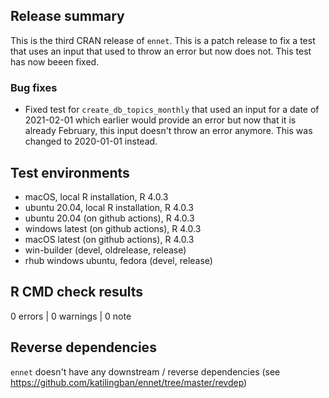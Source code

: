 ## Release summary
This is the third CRAN release of `ennet`. This is a patch release to fix a
test that uses an input that used to throw an error but now does not. This
test has now beeen fixed.

### Bug fixes

* Fixed test for `create_db_topics_monthly` that used an input for a date of
2021-02-01 which earlier would provide an error but now that it is already
February, this input doesn't throw an error anymore. This was changed to
2020-01-01 instead.

## Test environments
* macOS, local R installation, R 4.0.3
* ubuntu 20.04, local R installation, R 4.0.3
* ubuntu 20.04 (on github actions), R 4.0.3
* windows latest (on github actions), R 4.0.3
* macOS latest (on github actions), R 4.0.3
* win-builder (devel, oldrelease, release)
* rhub windows ubuntu, fedora (devel, release)

## R CMD check results

0 errors | 0 warnings | 0 note

## Reverse dependencies
`ennet` doesn't have any downstream / reverse dependencies (see https://github.com/katilingban/ennet/tree/master/revdep)
